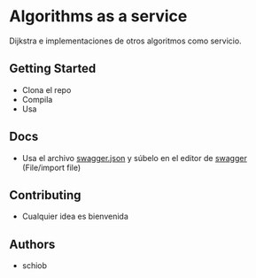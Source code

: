 # Algorithms as a service

Dijkstra e implementaciones de otros algoritmos como servicio.

## Getting Started

- Clona el repo
- Compila
- Usa

## Docs
- Usa el archivo [swagger.json](swagger/swagger.json) y súbelo en el editor de [swagger](https://editor.swagger.io) (File/import file)

## Contributing
- Cualquier idea es bienvenida

## Authors

- schiob
